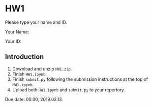 # HW1

Please type your name and ID.

Your Name:

Your ID:

## Introduction

1. Download and unzip `HW1.zip`.
2. Finish `HW1.ipynb`. 
3. Finish `submit.py` following the submission instructions at the top of `HW1.ipynb`.
4. Upload both `HW1.ipynb` and `submit.py` to your repertory.

Due date: 00:00, 2019.03.13.
